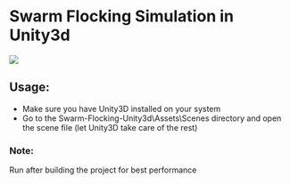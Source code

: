 # Swarm Flocking Simulation in Unity3d

<img src="misc/Swarm-Flocking.gif" />

## Usage:
- Make sure you have Unity3D installed on your system
- Go to the Swarm-Flocking-Unity3d\Assets\Scenes directory and open the scene file (let Unity3D take care of the rest)

### Note:
Run after building the project for best performance

